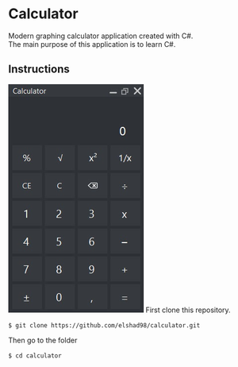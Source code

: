 # Calculator

Modern graphing calculator application created with C#.     
The main purpose of this application is to learn C#.       

## Instructions   
![Calculator](https://github.com/Elshad98/calculator/blob/master/Images/calculator.jpg)
First clone this repository.
```
$ git clone https://github.com/elshad98/calculator.git
```
Then go to the folder
```
$ cd calculator
```
